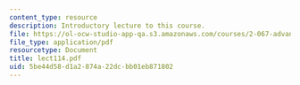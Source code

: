 ```yaml
---
content_type: resource
description: Introductory lecture to this course.
file: https://ol-ocw-studio-app-qa.s3.amazonaws.com/courses/2-067-advanced-structural-dynamics-and-acoustics-13-811-spring-2004/5be44d58d1a2874a22dcbb01eb871802_lect114.pdf
file_type: application/pdf
resourcetype: Document
title: lect114.pdf
uid: 5be44d58-d1a2-874a-22dc-bb01eb871802
---
```

